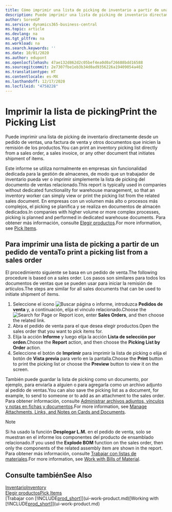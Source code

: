 ```yaml
---
title: Cómo imprimir una lista de picking de inventario a partir de una orden de venta
description: Puede imprimir una lista de picking de inventario directamente desde una orden de venta, ventas, factura y otros documentos de venta de salida.
author: SorenGP
ms.service: dynamics365-business-central
ms.topic: article
ms.devlang: na
ms.tgt_pltfrm: na
ms.workload: na
ms.search.keywords: ''
ms.date: 10/01/2020
ms.author: edupont
ms.openlocfilehash: 47ae132d862d2c05bef4ea0d0af26688bdd16588
ms.sourcegitcommit: 2e7307fbe1eb3b34d0ad9356226a19409054a402
ms.translationtype: HT
ms.contentlocale: es-MX
ms.lasthandoff: 12/17/2020
ms.locfileid: "4758228"
---
```

# <a name="print-the-picking-list"></a><span data-ttu-id="9dfe8-103">Imprimir la lista de picking</span><span class="sxs-lookup"><span data-stu-id="9dfe8-103">Print the Picking List</span></span>
<span data-ttu-id="9dfe8-104">Puede imprimir una lista de picking de inventario directamente desde un pedido de ventas, una factura de venta y otros documentos que inicien la remisión de los productos.</span><span class="sxs-lookup"><span data-stu-id="9dfe8-104">You can print an inventory picking list directly from a sales order, a sales invoice, or any other document that initiates shipment of items.</span></span>

<span data-ttu-id="9dfe8-105">Este informe se utiliza normalmente en empresas sin funcionalidad dedicada para la gestión de almacenes, de modo que un trabajador de inventario pueda ver o imprimir simplemente la lista de picking del documento de ventas relacionado.</span><span class="sxs-lookup"><span data-stu-id="9dfe8-105">This report is typically used in companies without dedicated functionality for warehouse management, so that an inventory worker can simply view or print the picking list from the related sales document.</span></span> <span data-ttu-id="9dfe8-106">En empresas con un volumen más alto o procesos más complejos, el picking se planifica y se realiza en documentos de almacén dedicados.</span><span class="sxs-lookup"><span data-stu-id="9dfe8-106">In companies with higher volume or more complex processes, picking is planned and performed in dedicated warehouse documents.</span></span> <span data-ttu-id="9dfe8-107">Para obtener más información, consulte [Elegir productos](warehouse-pick-items.md).</span><span class="sxs-lookup"><span data-stu-id="9dfe8-107">For more information, see [Pick Items](warehouse-pick-items.md).</span></span>

## <a name="to-print-a-picking-list-from-a-sales-order"></a><span data-ttu-id="9dfe8-108">Para imprimir una lista de picking a partir de un pedido de venta</span><span class="sxs-lookup"><span data-stu-id="9dfe8-108">To print a picking list from a sales order</span></span>  
<span data-ttu-id="9dfe8-109">El procedimiento siguiente se basa en un pedido de venta.</span><span class="sxs-lookup"><span data-stu-id="9dfe8-109">The following procedure is based on a sales order.</span></span> <span data-ttu-id="9dfe8-110">Los pasos son similares para todos los documentos de ventas que se pueden usar para iniciar la remisión de artículos.</span><span class="sxs-lookup"><span data-stu-id="9dfe8-110">The steps are similar for all sales documents that can be used to initiate shipment of items.</span></span>

1. <span data-ttu-id="9dfe8-111">Seleccione el icono ![Buscar página o informe](media/ui-search/search_small.png "Icono de Buscar por página o informe"), introduzca **Pedidos de venta** y, a continuación, elija el vínculo relacionado.</span><span class="sxs-lookup"><span data-stu-id="9dfe8-111">Choose the ![Search for Page or Report](media/ui-search/search_small.png "Search for Page or Report icon") icon, enter **Sales Orders**, and then choose the related link.</span></span>  
2. <span data-ttu-id="9dfe8-112">Abra el pedido de venta para el que desea elegir productos.</span><span class="sxs-lookup"><span data-stu-id="9dfe8-112">Open the sales order that you want to pick items for.</span></span>  
3. <span data-ttu-id="9dfe8-113">Elija la acción **Informe** y luego elija la acción **Lista de selección por orden**.</span><span class="sxs-lookup"><span data-stu-id="9dfe8-113">Choose the **Report** action, and then choose the **Picking List by Order** action.</span></span>  
4. <span data-ttu-id="9dfe8-114">Seleccione el botón de **Imprimir** para imprimir la lista de picking o elija el botón de **Vista previa** para verlo en la pantalla.</span><span class="sxs-lookup"><span data-stu-id="9dfe8-114">Choose the **Print** button to print the picking list or choose the **Preview** button to view it on the screen.</span></span>

<span data-ttu-id="9dfe8-115">También puede guardar la lista de picking como un documento, por ejemplo, para enviarla a alguien o para agregarla como un archivo adjunto al pedido de ventas.</span><span class="sxs-lookup"><span data-stu-id="9dfe8-115">You can also save the picking list as a document, for example, to send to someone or to add as an attachment to the sales order.</span></span> <span data-ttu-id="9dfe8-116">Para obtener información, consulte [Administrar archivos adjuntos, vínculos y notas en fichas y documentos](ui-how-add-link-to-record.md).</span><span class="sxs-lookup"><span data-stu-id="9dfe8-116">For more information, see [Manage Attachments, Links, and Notes on Cards and Documents](ui-how-add-link-to-record.md).</span></span>

> [!NOTE]
> <span data-ttu-id="9dfe8-117">Si ha usado la función **Desplegar L.M.** en el pedido de venta, solo se muestran en el informe los componentes del producto de ensamblado relacionado.</span><span class="sxs-lookup"><span data-stu-id="9dfe8-117">If you used the **Explode BOM** function on the sales order, then only the components of the related assembly item are shown in the report.</span></span> <span data-ttu-id="9dfe8-118">Para obtener más información, consulte [Trabajar con listas de materiales](inventory-how-work-BOMs.md).</span><span class="sxs-lookup"><span data-stu-id="9dfe8-118">For more information, see [Work with Bills of Material](inventory-how-work-BOMs.md).</span></span>

## <a name="see-also"></a><span data-ttu-id="9dfe8-119">Consulte también</span><span class="sxs-lookup"><span data-stu-id="9dfe8-119">See Also</span></span>  
[<span data-ttu-id="9dfe8-120">Inventario</span><span class="sxs-lookup"><span data-stu-id="9dfe8-120">Inventory</span></span>](inventory-manage-inventory.md)  
[<span data-ttu-id="9dfe8-121">Elegir productos</span><span class="sxs-lookup"><span data-stu-id="9dfe8-121">Pick Items</span></span>](warehouse-pick-items.md)  
<span data-ttu-id="9dfe8-122">[Trabajar con [!INCLUDE[prod_short](includes/prod_short.md)]](ui-work-product.md)</span><span class="sxs-lookup"><span data-stu-id="9dfe8-122">[Working with [!INCLUDE[prod_short](includes/prod_short.md)]](ui-work-product.md)</span></span>   
